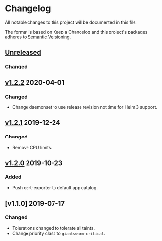 # Changelog

All notable changes to this project will be documented in this file.

The format is based on [Keep a Changelog](http://keepachangelog.com/en/1.0.0/)
and this project's packages adheres to [Semantic Versioning](http://semver.org/spec/v2.0.0.html).

## [Unreleased]

### Changed

## [v1.2.2] 2020-04-01

### Changed

- Change daemonset to use release revision not time for Helm 3 support.

## [v1.2.1] 2019-12-24

### Changed

- Remove CPU limits.

## [v1.2.0] 2019-10-23

### Added

- Push cert-exporter to default app catalog.

## [v1.1.0] 2019-07-17

### Changed

- Tolerations changed to tolerate all taints.
- Change priority class to `giantswarm-critical`.

[Unreleased]: https://github.com/giantswarm/cert-exporter/compare/v1.2.2...HEAD
[v1.2.2]: https://github.com/giantswarm/cert-exporter/releases/tag/v1.2.2
[v1.2.1]: https://github.com/giantswarm/cert-exporter/releases/tag/v1.2.1
[v1.2.0]: https://github.com/giantswarm/cert-exporter/releases/tag/v1.2.0
[v1.2.0]: https://github.com/giantswarm/cert-exporter/releases/tag/v1.1.0
